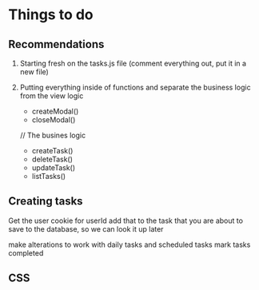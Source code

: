 # Things to do

## Recommendations

 1. Starting fresh on the tasks.js file (comment everything out, put it in a new file)
 2. Putting everything inside of functions and separate the business logic from the view logic
     - createModal()
     - closeModal()
     
     // The busines logic
     - createTask()
     - deleteTask()
     - updateTask()
     - listTasks()
     


## Creating tasks
Get the user cookie for userId
add that to the task that you are about to save to the database, so we can look it up later

make alterations to work with daily tasks and scheduled tasks
mark tasks completed

## CSS